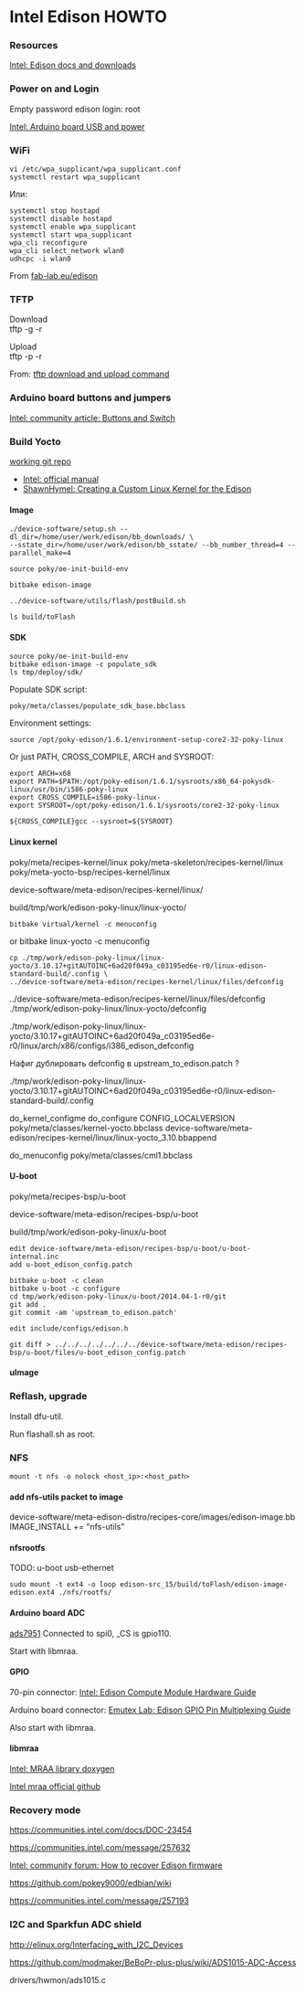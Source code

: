 
Intel Edison HOWTO
==================


### Resources
[Intel: Edison docs and downloads](http://www.intel.com/support/maker/edison.htm#documents)


### Power on and Login
Empty password
	edison login: root

[Intel: Arduino board USB and power](https://software.intel.com/en-us/articles/intel-edison-arduino-expansion-board-assembly)

### WiFi

	vi /etc/wpa_supplicant/wpa_supplicant.conf  
	systemctl restart wpa_supplicant

Или:

	systemctl stop hostapd  
	systemctl disable hostapd  
	systemctl enable wpa_supplicant  
	systemctl start wpa_supplicant  
	wpa_cli reconfigure  
	wpa_cli select_network wlan0  
	udhcpc -i wlan0  

From [fab-lab.eu/edison](http://fab-lab.eu/edison/)


### TFTP

Download  
	tftp -g -r <filename> <ip-addr>

Upload  
	tftp -p -r <filename> <ip-addr>

From: [tftp download and upload command](https://rathodpratik.wordpress.com/2012/11/15/usage-of-tftp-server-to-transfer-files/)


### Arduino board buttons and jumpers
[Intel: community article: Buttons and Switch](https://communities.intel.com/docs/DOC-23454)


### Build Yocto

[working git repo](https://github.com/agutikov/edison-src)

* [Intel: official manual](http://www.intel.com/support/edison/sb/CS-035278.htm)
* [ShawnHymel: Creating a Custom Linux Kernel for the Edison](http://shawnhymel.com/585/creating-a-custom-linux-kernel-for-the-edison/)

#### Image
	./device-software/setup.sh --dl_dir=/home/user/work/edison/bb_downloads/ \
	--sstate_dir=/home/user/work/edison/bb_sstate/ --bb_number_thread=4 --parallel_make=4

	source poky/oe-init-build-env

	bitbake edison-image

	../device-software/utils/flash/postBuild.sh

	ls build/toFlash

#### SDK
	source poky/oe-init-build-env  
	bitbake edison-image -c populate_sdk  
	ls tmp/deploy/sdk/  

Populate SDK script:

	poky/meta/classes/populate_sdk_base.bbclass

Environment settings:

	source /opt/poky-edison/1.6.1/environment-setup-core2-32-poky-linux

Or just PATH, CROSS_COMPILE, ARCH and SYSROOT:

	export ARCH=x68
	export PATH=$PATH:/opt/poky-edison/1.6.1/sysroots/x86_64-pokysdk-linux/usr/bin/i586-poky-linux
	export CROSS_COMPILE=i586-poky-linux-
	export SYSROOT=/opt/poky-edison/1.6.1/sysroots/core2-32-poky-linux

	${CROSS_COMPILE}gcc --sysroot=${SYSROOT}

#### Linux kernel

poky/meta/recipes-kernel/linux
poky/meta-skeleton/recipes-kernel/linux
poky/meta-yocto-bsp/recipes-kernel/linux

device-software/meta-edison/recipes-kernel/linux/

build/tmp/work/edison-poky-linux/linux-yocto/


	bitbake virtual/kernel -c menuconfig
or
	bitbake linux-yocto -c menuconfig

	cp ./tmp/work/edison-poky-linux/linux-yocto/3.10.17+gitAUTOINC+6ad20f049a_c03195ed6e-r0/linux-edison-standard-build/.config \
	../device-software/meta-edison/recipes-kernel/linux/files/defconfig



../device-software/meta-edison/recipes-kernel/linux/files/defconfig
./tmp/work/edison-poky-linux/linux-yocto/defconfig

./tmp/work/edison-poky-linux/linux-yocto/3.10.17+gitAUTOINC+6ad20f049a_c03195ed6e-r0/linux/arch/x86/configs/i386_edison_defconfig

Нафиг дублировать defconfig в upstream_to_edison.patch ?


./tmp/work/edison-poky-linux/linux-yocto/3.10.17+gitAUTOINC+6ad20f049a_c03195ed6e-r0/linux-edison-standard-build/.config

do_kernel_configme
do_configure
CONFIG_LOCALVERSION
poky/meta/classes/kernel-yocto.bbclass
device-software/meta-edison/recipes-kernel/linux/linux-yocto_3.10.bbappend

do_menuconfig
poky/meta/classes/cml1.bbclass



#### U-boot

poky/meta/recipes-bsp/u-boot

device-software/meta-edison/recipes-bsp/u-boot

build/tmp/work/edison-poky-linux/u-boot

	edit device-software/meta-edison/recipes-bsp/u-boot/u-boot-internal.inc
	add u-boot_edison_config.patch

	bitbake u-boot -c clean  
	bitbake u-boot -c configure  
	cd tmp/work/edison-poky-linux/u-boot/2014.04-1-r0/git  
	git add .  
	git commit -am 'upstream_to_edison.patch'  

	edit include/configs/edison.h

	git diff > ../../../../../../../device-software/meta-edison/recipes-bsp/u-boot/files/u-boot_edison_config.patch



#### uImage




### Reflash, upgrade

Install dfu-util.

Run flashall.sh as root.


### NFS

	mount -t nfs -o nolock <host_ip>:<host_path>



#### add nfs-utils packet to image

device-software/meta-edison-distro/recipes-core/images/edison-image.bb  
	IMAGE_INSTALL += "nfs-utils"

#### nfsrootfs

TODO: u-boot usb-ethernet

	sudo mount -t ext4 -o loop edison-src_15/build/toFlash/edison-image-edison.ext4 ./nfs/rootfs/



#### Arduino board ADC

[ads7951](http://www.ti.com/product/ads7951)
Connected to spi0, _CS is gpio110.

Start with libmraa.



#### GPIO

70-pin connector:
[Intel: Edison Compute Module Hardware Guide](http://www.intel.com/support/edison/sb/CS-035274.htm)

Arduino board connector:
[Emutex Lab: Edison GPIO Pin Multiplexing Guide](http://www.emutexlabs.com/project/215-intel-edison-gpio-pin-multiplexing-guide)



Also start with libmraa.


#### libmraa

[Intel: MRAA library doxygen](http://iotdk.intel.com/docs/master/mraa/pages.html)

[Intel mraa official github](https://github.com/intel-iot-devkit/mraa)



### Recovery mode

https://communities.intel.com/docs/DOC-23454

https://communities.intel.com/message/257632

[Intel: community forum: How to recover Edison firmware](https://communities.intel.com/thread/55187)

https://github.com/pokey9000/edbian/wiki

https://communities.intel.com/message/257193






### I2C and Sparkfun ADC shield

http://elinux.org/Interfacing_with_I2C_Devices

https://github.com/modmaker/BeBoPr-plus-plus/wiki/ADS1015-ADC-Access

drivers/hwmon/ads1015.c










